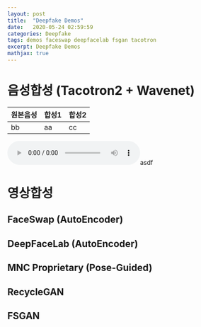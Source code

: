 ```yaml
---
layout: post
title:  "Deepfake Demos"
date:   2020-05-24 02:59:59
categories: Deepfake
tags: demos faceswap deepfacelab fsgan tacotron
excerpt: Deepfake Demos
mathjax: true
---
```


# 음성합성 (Tacotron2 + Wavenet)

|원본음성|합성1|합성2|
|------|---|---|
|bb|aa|cc|

![audio](https://jiryang.github.io/resources/voice1_original.wav)asdf

# 영상합성
## FaceSwap (AutoEncoder)
## DeepFaceLab (AutoEncoder)
## MNC Proprietary (Pose-Guided)
## RecycleGAN
## FSGAN